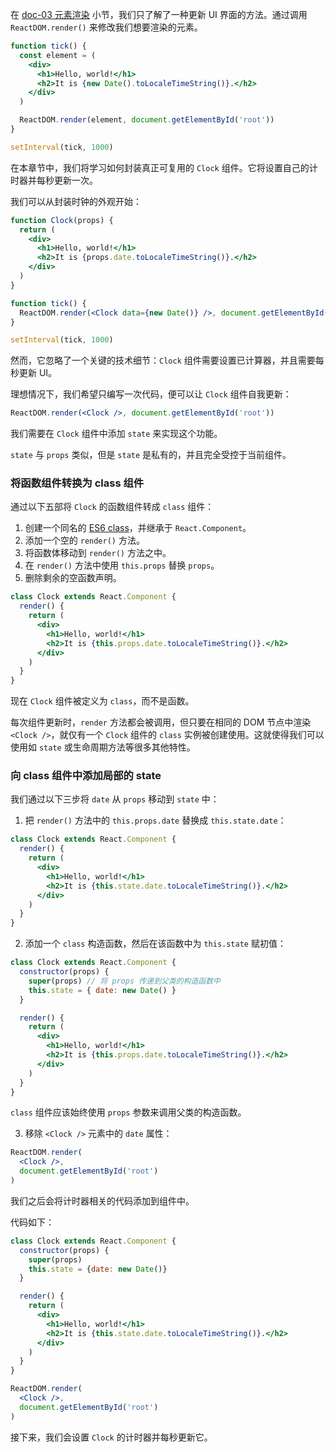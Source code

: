 在 [doc-03 元素渲染](https://github.com/toFrankie/react-learn/blob/main/docs/doc-03.md) 小节，我们只了解了一种更新 UI 界面的方法。通过调用 `ReactDOM.render()` 来修改我们想要渲染的元素。

```jsx
function tick() {
  const element = (
    <div>
      <h1>Hello, world!</h1>
      <h2>It is {new Date().toLocaleTimeString()}.</h2>
    </div>
  )

  ReactDOM.render(element, document.getElementById('root'))
}

setInterval(tick, 1000)
```

在本章节中，我们将学习如何封装真正可复用的 `Clock` 组件。它将设置自己的计时器并每秒更新一次。

我们可以从封装时钟的外观开始：

```jsx
function Clock(props) {
  return (
    <div>
      <h1>Hello, world!</h1>
      <h2>It is {props.date.toLocaleTimeString()}.</h2>
    </div>
  )
}

function tick() {
  ReactDOM.render(<Clock data={new Date()} />, document.getElementById('root'))
}

setInterval(tick, 1000)
```

然而，它忽略了一个关键的技术细节：`Clock` 组件需要设置已计算器，并且需要每秒更新 UI。

理想情况下，我们希望只编写一次代码，便可以让 `Clock` 组件自我更新：

```jsx
ReactDOM.render(<Clock />, document.getElementById('root'))
```

我们需要在 `Clock` 组件中添加 `state` 来实现这个功能。

`state` 与 `props` 类似，但是 `state` 是私有的，并且完全受控于当前组件。

### 将函数组件转换为 class 组件

通过以下五部将 `Clock` 的函数组件转成 `class` 组件：

1. 创建一个同名的 [ES6 class](https://developer.mozilla.org/en/docs/Web/JavaScript/Reference/Classes)，并继承于 `React.Component`。
2. 添加一个空的 `render()` 方法。
3. 将函数体移动到 `render()` 方法之中。
4. 在 `render()` 方法中使用 `this.props` 替换 `props`。
5. 删除剩余的空函数声明。

```jsx
class Clock extends React.Component {
  render() {
    return (
      <div>
        <h1>Hello, world!</h1>
        <h2>It is {this.props.date.toLocaleTimeString()}.</h2>
      </div>
    )
  }
}
```

现在 `Clock` 组件被定义为 `class`，而不是函数。

每次组件更新时，`render` 方法都会被调用，但只要在相同的 DOM 节点中渲染 `<Clock />`，就仅有一个 `Clock` 组件的 `class` 实例被创建使用。这就使得我们可以使用如 `state` 或生命周期方法等很多其他特性。

### 向 class 组件中添加局部的 state

我们通过以下三步将 `date` 从 `props` 移动到 `state` 中：

1. 把 `render()` 方法中的 `this.props.date` 替换成 `this.state.date`：

```jsx
class Clock extends React.Component {
  render() {
    return (
      <div>
        <h1>Hello, world!</h1>
        <h2>It is {this.state.date.toLocaleTimeString()}.</h2>
      </div>
    )
  }
}
```

2. 添加一个 `class` 构造函数，然后在该函数中为 `this.state` 赋初值：

```jsx
class Clock extends React.Component {
  constructor(props) {
    super(props) // 将 props 传递到父类的构造函数中
    this.state = { date: new Date() }
  }

  render() {
    return (
      <div>
        <h1>Hello, world!</h1>
        <h2>It is {this.props.date.toLocaleTimeString()}.</h2>
      </div>
    )
  }
}
```

`class` 组件应该始终使用 `props` 参数来调用父类的构造函数。

3. 移除 `<Clock />` 元素中的 `date` 属性：

```jsx
ReactDOM.render(
  <Clock />,
  document.getElementById('root')
)
```

我们之后会将计时器相关的代码添加到组件中。

代码如下：

```jsx
class Clock extends React.Component {
  constructor(props) {
    super(props)
    this.state = {date: new Date()}
  }

  render() {
    return (
      <div>
        <h1>Hello, world!</h1>
        <h2>It is {this.state.date.toLocaleTimeString()}.</h2>
      </div>
    )
  }
}

ReactDOM.render(
  <Clock />,
  document.getElementById('root')
)
```

接下来，我们会设置 `Clock` 的计时器并每秒更新它。